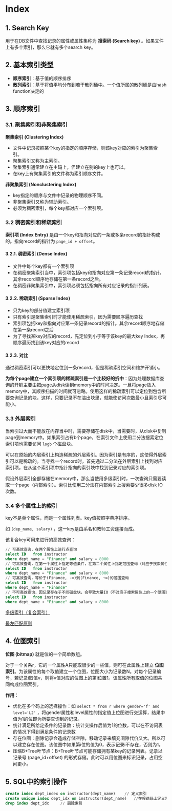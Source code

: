 # Index

## 1. Search Key

用于在DB文件中查找记录的属性或属性集称为 **搜索码 (Search key)** 。如果文件上有多个索引，那么它就有多个search key。

## 2. 基本索引类型

- **顺序索引**：基于值的顺序排序
- **散列索引**：基于将值平均分布到若干散列桶中。一个值所属的散列桶是由hash function决定的

## 3. 顺序索引

### 3.1. 聚集索引和非聚集索引

**聚集索引 (Clustering Index)**

- 文件中记录按照某个key的指定的顺序存储，则该key对应的索引为聚集索引。
- 聚集索引又称为主索引。
- 聚集索引通常建立在主码上，但建立在别的key上也可以。
- 在key上有聚集索引的文件称为索引顺序文件。

**非聚集索引 (Nonclustering Index)**

- key指定的顺序与文件中记录的物理顺序不同。
- 非聚集索引又称为辅助索引。
- 必须为稠密索引，每个key都对应一个索引项。

### 3.2 稠密索引和稀疏索引

**索引项 (Index Entry)** 是由一个key和指向对应的一条或多条record的指针构成的。指向record的指针为 `page_id + offset`。

#### 3.2.1. 稠密索引 (Dense Index)

- 文件中每个key都有一个索引项
- 在稠密聚集索引当中，索引项包括key和指向对应第一条记录record的指针。其余record顺序地存储在第一条record之后。
- 在稠密非聚集索引中，索引项必须包括指向所有对应记录的指针列表。

#### 3.2.2. 稀疏索引 (Sparse Index)

- 只为key的部分值建立索引项
- 只有索引是聚集索引时才能使用稀疏索引，因为需要顺序遍历查找
- 索引项包括key和指向对应第一条记录record的指针。其余record顺序地存储在第一条record之后
- 为了寻找某key对应的record，先定位到小于等于该key的最大key Index，再顺序遍历找到该key对应的record

#### 3.2.3. 对比

通过稠密索引可以更快地定位到一条record，但是稀疏索引空间和维护开销小。

**为每个page建立一个索引项的稀疏索引是一个比较好的折中**：因为处理数据库查询的开销主要由把page从disk读到memory中的时间决定。一旦将page放入memory中，其顺序扫描的时间就可忽略。使用这样的稀疏索引可以定位到包含所要查询记录的块，这样，只要记录不在溢出块里，就能使访问次数最小且索引尽可能小。

### 3.3 外层索引

当索引过大而不能放在内存当中时，需要存储在disk中，当需要时，从disk中复制page到memory中。如果索引占有b个page，在索引文件上使用二分法搜索定位索引项也需要访问 `logb` 个磁盘块。

可以在原始的内层索引上构造稀疏的外层索引。因为索引是有序的，这使得外层索引可以是稀疏的。当寻找一个record时，首先通过二分法在外层索引上找到对应索引项，在从这个索引项中指针指向的索引块中找到记录对应的索引项。

假设外层索引全部存储在memory中，那么当使用多级索引时，一次查询只需要读取一个page（内部索引）。索引比使用二分法在内部索引上搜索要少很多disk IO次数。

### 3.4 多个属性上的索引

key不是单个属性，而是一个属性列表。key值按照字典序排序。

如 `(dep_name, salary)` ，这一key是由系名和教师工资连接而成。

该复合key可用来进行的高效查询：

```sql
// 可高效查询，在两个属性上进行点查询
select ID	from instructor
where dept_name = "Finance" and salary = 8000
// 可高效查询，在第一个属性上指定等值条件，在第二个属性上指定范围查询（对应于搜索属性上的一个范围查询）
select ID	from instructor
where dept_name = "Finance" and salary < 8000
// 可高效查询，等价于(Finance, -∞)到(Finance, +∞)的范围查询
select ID	from instructor
where dept_name = "Finance"
// 不可高效查询，因记录存在于不同磁盘块，会导致大量IO（不对应于搜索属性上的一个范围查询）
select ID	from instructor
where dept_name < "Finance" and salary < 8000
```

[多级索引（复合索引）](<https://www.pianshen.com/article/9523749466/>)

[最左匹配原则](<https://www.cnblogs.com/lanqi/p/10282279.html>)

## 4. 位图索引

**位图 (bitmap)** 就是位的一个简单数组。

对于一个关系r，它的一个属性A只能取很少的一些值，则可在此属性上建立 **位图索引**。为该属性的每个取值建立一个位图，位图大小为记录数N。对每个记录编号，若记录i取值v，则将v值对应的位图上的第i位置1。该属性所有取值的位图共同构成位图索引。

**作用**：

- 优化在多个码上的选择操作：如 `select * from r where gender='f' and level='L2'` ，将gender属性和level属性的指定值上位图进行交运算，结果中值为1的位即为所要查询到的记录。
- 统计满足所给定条件的记录数：统计交操作后值为1的位数，可以在不访问表的情况下得到满足条件的记录数
- 存在位图：删除记录会造成存储空隙，移动记录来填充间隙代价又大。所以可以建立存在位图。该位图中如果第i位的值为0，表示记录i不存在，否则为1。
- 压缩B+Tree叶节点：B+Tree叶节点可能存储拥有某key的记录列表。记录以记录号 (page_id+offset) 的形式存储。此时可以用位图来标识记录，占用空间更小。

## 5. SQL中的索引操作

```sql
create index dept_index on instructor(dept_name)	// 定义索引
create unique index dept_idx on instructor(dept_name)	//在候选码上定义索引
drop index dept_idx 	// 删除索引
```















